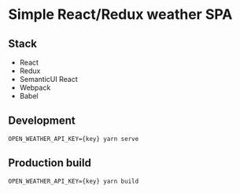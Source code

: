 # Simple React/Redux weather SPA

## Stack

- React
- Redux
- SemanticUI React
- Webpack
- Babel

## Development

    OPEN_WEATHER_API_KEY={key} yarn serve

## Production build

    OPEN_WEATHER_API_KEY={key} yarn build
